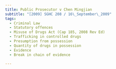 ```yaml
---
title: Public Prosecutor v Chen Mingjian 
subtitle: "[2009] SGHC 208 / 16\_September\_2009"
tags:
  - Criminal Law
  - Statutory offences
  - Misuse of Drugs Act (Cap 185, 2008 Rev Ed)
  - Trafficking in controlled drugs
  - Presumption from possession
  - Quantity of drugs in possession
  - Evidence
  - Break in chain of evidence

---
```


